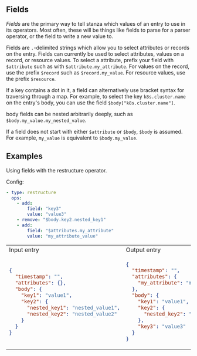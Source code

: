 ## Fields

_Fields_ are the primary way to tell stanza which values of an entry to use in its operators.
Most often, these will be things like fields to parse for a parser operator, or the field to write a new value to.

Fields are `.`-delimited strings which allow you to select attributes or records on the entry. Fields can currently be used to select attributes, values on a record, or resource values. To select a attribute, prefix your field with `$attribute` such as with `$attribute.my_attribute`. For values on the record, use the prefix `$record` such as `$record.my_value`. For resource values, use the prefix `$resource`.

If a key contains a dot in it, a field can alternatively use bracket syntax for traversing through a map. For example, to select the key `k8s.cluster.name` on the entry's body, you can use the field `$body["k8s.cluster.name"]`.

body fields can be nested arbitrarily deeply, such as `$body.my_value.my_nested_value`.

If a field does not start with either `$attribute` or `$body`, `$body` is assumed. For example, `my_value` is equivalent to `$body.my_value`.

## Examples

Using fields with the restructure operator.

Config:
```yaml
- type: restructure
  ops:
    - add:
        field: "key3"
        value: "value3"
    - remove: "$body.key2.nested_key1"
    - add:
        field: "$attributes.my_attribute"
        value: "my_attribute_value"
```

<table>
<tr><td> Input entry </td> <td> Output entry </td></tr>
<tr>
<td>

```json
{
  "timestamp": "",
  "attributes": {},
  "body": {
    "key1": "value1",
    "key2": {
      "nested_key1": "nested_value1",
      "nested_key2": "nested_value2"
    }
  }
}
```

</td>
<td>

```json
{
  "timestamp": "",
  "attributes": {
    "my_attribute": "my_attribute_value"
  },
  "body": {
    "key1": "value1",
    "key2": {
      "nested_key2": "nested_value2"
    },
    "key3": "value3"
  }
}
```

</td>
</tr>
</table>
